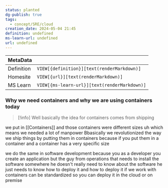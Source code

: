 ```yaml
---
status: planted
dg-publish: true
tags:
  - concept/SRE/cloud
creation_date: 2024-05-04 21:45
definition: undefined
ms-learn-url: undefined
url: undefined
---
```


| MetaData   |                                              |
| ---------- | -------------------------------------------- |
| Definition | `VIEW[{definition}][text(renderMarkdown)]`   |
| Homesite   | `VIEW[{url}][text(renderMarkdown)]`          |
| MS Learn   | `VIEW[{ms-learn-url}][text(renderMarkdown)]` |

###  Why we need containers and why we are using containers today 
  

> [!info] 
> Well basically the idea for containers comes from shipping
>
we put in [[Containers]] and those containers were different sizes uh which means we needed a lot of manpower 
Bbasically we revolutionized the way we ship things  by putting them in containers because if you put them in a container and a container has a very specific size 

we do the same in software development because you as a developer you create an application but the guy from operations that needs to install the software somewhere he doesn't really need to know about the software he just needs to know how to deploy it and how to deploy it if we work with containers can be standardized so you can deploy it in the cloud or on premise